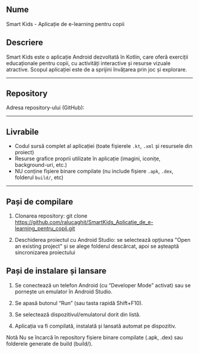 ## Nume

Smart Kids - Aplicație de e-learning pentru copii

## Descriere

Smart Kids este o aplicație Android dezvoltată în Kotlin, care oferă exerciții educaționale pentru copii, cu activități interactive și resurse vizuale atractive. Scopul aplicației este de a sprijini învățarea prin joc și explorare.

---

## Repository

Adresa repository-ului (GitHub):  


---

## Livrabile

- Codul sursă complet al aplicației (toate fișierele `.kt`, `.xml` și resursele din proiect)
- Resurse grafice proprii utilizate în aplicație (imagini, iconițe, background-uri, etc.)
- NU conține fișiere binare compilate (nu include fișiere `.apk`, `.dex`, folderul `build/`, etc)

---

## Pași de compilare

1. Clonarea repository:
   git clone https://github.com/ralucaghit/SmartKids_Aplicatie_de_e-learning_pentru_copii.git

2. Deschiderea proiectul cu Android Studio: se selectează opțiunea "Open an existing project" și se alege folderul descărcat, apoi se așteaptă sincronizarea proiectului

## Pași de instalare și lansare

1. Se conectează un telefon Android (cu “Developer Mode” activat) sau se pornește un emulator în Android Studio.

2. Se apasă butonul “Run” (sau tasta rapidă Shift+F10).

3. Se selectează dispozitivul/emulatorul dorit din listă.

4. Aplicația va fi compilată, instalată și lansată automat pe dispozitiv.

Notă
Nu se încarcă în repository fișiere binare compilate (.apk, .dex) sau folderele generate de build (build/).
